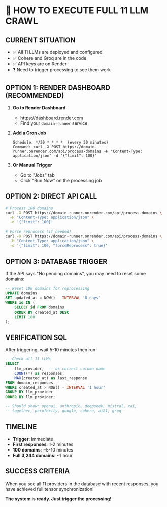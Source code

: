 # 🚀 HOW TO EXECUTE FULL 11 LLM CRAWL

## CURRENT SITUATION
- ✅ All 11 LLMs are deployed and configured
- ✅ Cohere and Groq are in the code
- ✅ API keys are on Render
- ❓ Need to trigger processing to see them work

## OPTION 1: RENDER DASHBOARD (RECOMMENDED)

1. **Go to Render Dashboard**
   - https://dashboard.render.com
   - Find your `domain-runner` service

2. **Add a Cron Job**
   ```
   Schedule: */30 * * * *  (every 30 minutes)
   Command: curl -X POST https://domain-runner.onrender.com/api/process-domains -H "Content-Type: application/json" -d '{"limit": 100}'
   ```

3. **Or Manual Trigger**
   - Go to "Jobs" tab
   - Click "Run Now" on the processing job

## OPTION 2: DIRECT API CALL

```bash
# Process 100 domains
curl -X POST https://domain-runner.onrender.com/api/process-domains \
  -H "Content-Type: application/json" \
  -d '{"limit": 100}'

# Force reprocess (if needed)
curl -X POST https://domain-runner.onrender.com/api/process-domains \
  -H "Content-Type: application/json" \
  -d '{"limit": 100, "forceReprocess": true}'
```

## OPTION 3: DATABASE TRIGGER

If the API says "No pending domains", you may need to reset some domains:

```sql
-- Reset 100 domains for reprocessing
UPDATE domains 
SET updated_at = NOW() - INTERVAL '8 days'
WHERE id IN (
    SELECT id FROM domains 
    ORDER BY created_at DESC 
    LIMIT 100
);
```

## VERIFICATION SQL

After triggering, wait 5-10 minutes then run:

```sql
-- Check all 11 LLMs
SELECT 
    llm_provider,  -- or correct column name
    COUNT(*) as responses,
    MAX(created_at) as last_response
FROM domain_responses
WHERE created_at > NOW() - INTERVAL '1 hour'
GROUP BY llm_provider
ORDER BY llm_provider;

-- Should show: openai, anthropic, deepseek, mistral, xai, 
-- together, perplexity, google, cohere, ai21, groq
```

## TIMELINE
- **Trigger**: Immediate
- **First responses**: 1-2 minutes
- **100 domains**: ~5-10 minutes
- **Full 3,244 domains**: ~1 hour

## SUCCESS CRITERIA
When you see all 11 providers in the database with recent responses, you have achieved full tensor synchronization!

**The system is ready. Just trigger the processing!**